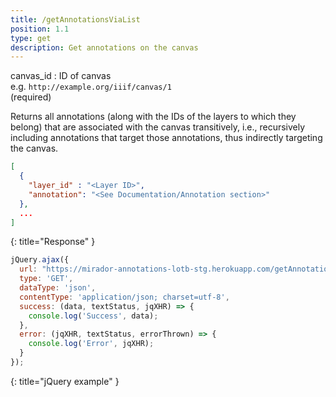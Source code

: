 ```yaml
---
title: /getAnnotationsViaList
position: 1.1
type: get
description: Get annotations on the canvas
---
```


canvas_id
: ID of canvas<br/>
e.g. `http://example.org/iiif/canvas/1`<br/>
(required)

Returns all annotations (along with the IDs of the layers to which they belong)
that are associated with the canvas transitively,
i.e., recursively including annotations that target those annotations, thus indirectly targeting the canvas.

~~~ json
[
  {
    "layer_id" : "<Layer ID>",
    "annotation": "<See Documentation/Annotation section>"
  },
  ...
]
~~~
{: title="Response" }

~~~ javascript
jQuery.ajax({
  url: "https://mirador-annotations-lotb-stg.herokuapp.com/getAnnotationsViaList?canvas_id=http%3A%2F%2Fmanifests.ydc2.yale.edu%2FLOTB%2Fcanvas%2Fpanel_01",
  type: 'GET',
  dataType: 'json',
  contentType: 'application/json; charset=utf-8',
  success: (data, textStatus, jqXHR) => {
    console.log('Success', data);
  },
  error: (jqXHR, textStatus, errorThrown) => {
    console.log('Error', jqXHR);
  }
});
~~~
{: title="jQuery example" }
